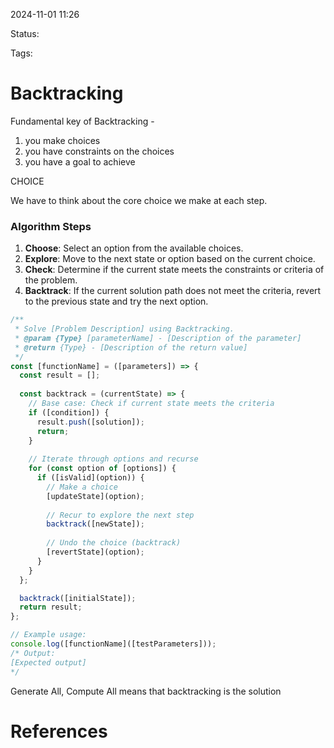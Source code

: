2024-11-01 11:26

Status:

Tags:

# Backtracking

Fundamental key of Backtracking -
1. you make choices
2. you have constraints on the choices
3. you have a goal to achieve

CHOICE

We have to think about the core choice we make at each step.

### Algorithm Steps[​](https://carefree-ladka.github.io/js.enigma/docs/tutorial-basics/Backtracking#algorithm-steps "Direct link to Algorithm Steps")

1. **Choose**: Select an option from the available choices.
2. **Explore**: Move to the next state or option based on the current choice.
3. **Check**: Determine if the current state meets the constraints or criteria of the problem.
4. **Backtrack**: If the current solution path does not meet the criteria, revert to the previous state and try the next option.

```javascript
/**
 * Solve [Problem Description] using Backtracking.
 * @param {Type} [parameterName] - [Description of the parameter]
 * @return {Type} - [Description of the return value]
 */
const [functionName] = ([parameters]) => {
  const result = [];
  
  const backtrack = (currentState) => {
    // Base case: Check if current state meets the criteria
    if ([condition]) {
      result.push([solution]);
      return;
    }
    
    // Iterate through options and recurse
    for (const option of [options]) {
      if ([isValid](option)) {
        // Make a choice
        [updateState](option);
        
        // Recur to explore the next step
        backtrack([newState]);
        
        // Undo the choice (backtrack)
        [revertState](option);
      }
    }
  };

  backtrack([initialState]);
  return result;
};

// Example usage:
console.log([functionName]([testParameters]));
/* Output:
[Expected output]
*/

```
Generate All, Compute All means that backtracking is the solution



# References


